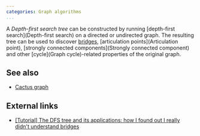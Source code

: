 ```yaml
---
categories: Graph algorithms
...
```


A *Depth-first search tree* can be constructed by running [depth-first search](Depth-first search) on a directed or undirected graph. The resulting tree can be used to discover [bridges](Bridge), [articulation points](Articulation point), [strongly connected components](Strongly connected component) and other [cycle](Graph cycle)-related properties of the original graph.

## See also
- [Cactus graph]()

## External links
- [[Tutorial] The DFS tree and its applications: how I found out I really didn't understand bridges](https://codeforces.com/blog/entry/68138)